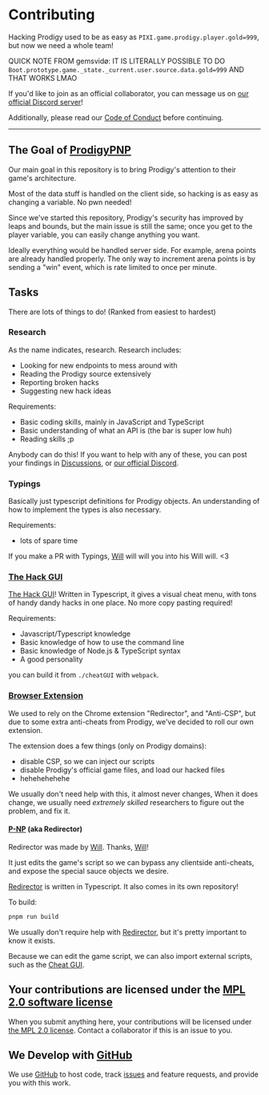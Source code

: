 # Contributing

Hacking Prodigy used to be as easy as `PIXI.game.prodigy.player.gold=999`, but now we need a whole team!

QUICK NOTE FROM gemsvidø: IT IS LITERALLY POSSIBLE TO DO `Boot.prototype.game._state._current.user.source.data.gold=999` AND THAT WORKS LMAO


If you'd like to join as an official collaborator, you can message us on [our official Discord server](https://dsc.gg/ProdigyPNP)!

Additionally, please read our [Code of Conduct](https://github.com/ProdigyPNP/ProdigyMathGameHacking/blob/master/.github/CODE_OF_CONDUCT.md) before continuing.

---

## The Goal of [ProdigyPNP](https://github.com/ProdigyPNP/ProdigyMathGameHacking)

Our main goal in this repository is to bring Prodigy's attention to their game's architecture.

Most of the data stuff is handled on the client side, so hacking is as easy as changing a variable. No pwn needed!

Since we've started this repository, Prodigy's security has improved by leaps and bounds, but the main issue is still the same;
once you get to the player variable, you can easily change anything you want.

Ideally everything would be handled server side. For example, arena points are already handled properly. The only way to increment arena points is by sending a "win" event, which is rate limited to once per minute.

## Tasks

There are lots of things to do! (Ranked from easiest to hardest)

### Research

As the name indicates, research. Research includes:

- Looking for new endpoints to mess around with
- Reading the Prodigy source extensively
- Reporting broken hacks
- Suggesting new hack ideas

Requirements:

- Basic coding skills, mainly in JavaScript and TypeScript
- Basic understanding of what an API is (the bar is super low huh)
- Reading skills ;p

Anybody can do this! If you want to help with any of these, you can post your findings in [Discussions](https://github.com/ProdigyPNP/ProdigyMathGameHacking/discussions), or [our official Discord](https://dsc.gg/ProdigyPNP).

### Typings

Basically just typescript definitions for Prodigy objects. An understanding of how to implement the types is also necessary.

Requirements:

- lots of spare time

If you make a PR with Typings, [Will](https://github.com/MelnCat) will will you into his Will will. <3




### [The Hack GUI](https://github.com/Prodigy-Hacking/ProdigyMathGameHacking/tree/master/cheatGUI)

[The Hack GUI](https://github.com/Prodigy-Hacking/ProdigyMathGameHacking/tree/master/cheatGUI)! Written in Typescript, it gives a visual cheat menu, with tons of handy dandy hacks in one place. No more copy pasting required!

Requirements:

- Javascript/Typescript knowledge
- Basic knowledge of how to use the command line
- Basic knowledge of Node.js & TypeScript syntax
- A good personality

you can build it from `./cheatGUI` with `webpack`.

### [Browser Extension](https://chrome.google.com/webstore/detail/prodigy-hacking-extension/gjabpajagbgoifbkflgojeojmnlmioea)

We used to rely on the Chrome extension "Redirector", and "Anti-CSP", but due to some extra anti-cheats from Prodigy, we've decided to roll our own extension.

The extension does a few things (only on Prodigy domains):

- disable CSP, so we can inject our scripts
- disable Prodigy's official game files, and load our hacked files
- hehehehehehe

We usually don't need help with this, it almost never changes, When it does change, we usually need
*extremely skilled* researchers to figure out the problem, and fix it.

#### [P-NP](https://github.com/ProdigyPNP/P-NP) (aka Redirector)

Redirector was made by [Will](https://github.com/MelnCat). Thanks, [Will](https://github.com/MelnCat)!

It just edits the game's script so we can bypass any clientside anti-cheats, and expose the special sauce objects we desire.

[Redirector]((https://github.com/ProdigyPNP/P-NP)) is written in Typescript. It also comes in its own repository!

To build:

```cmd
pnpm run build
```

We usually don't require help with [Redirector](https://github.com/Prodigy-Hacking/P-NP), but it's pretty important to know it exists.

Because we can edit the game script, we can also import external scripts, such as the [Cheat GUI](https://github.com/ProdigyPNP/ProdigyMathGameHacking/tree/master/cheatGUI).

## Your contributions are licensed under the [MPL 2.0 software license](https://github.com/ProdigyPNP/ProdigyMathGameHacking/blob/master/LICENSE.txt)

When you submit anything here, your contributions will be licensed under [the MPL 2.0 license](https://www.mozilla.org/en-US/MPL/2.0/). Contact a collaborator if this is an issue to you.

## We Develop with [GitHub](https://github.com)

We use [GitHub](https://github.com) to host code, track [issues](https://github.com/ProdigyPNP/ProdigyMathGameHacking/issues) and feature requests, and provide you with this work.
